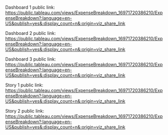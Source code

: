 Dashboard 1 public link: https://public.tableau.com/views/ExpenseBreakdown_16971720386210/ExpenseBreakdown?:language=en-US&publish=yes&:display_count=n&:origin=viz_share_link

Dashboard 2 public link: https://public.tableau.com/views/ExpenseBreakdown_16971720386210/ExpenseBreakdown?:language=en-US&publish=yes&:display_count=n&:origin=viz_share_link

Dashboard 3 public link: https://public.tableau.com/views/ExpenseBreakdown_16971720386210/ExpenseBreakdown?:language=en-US&publish=yes&:display_count=n&:origin=viz_share_link

Story 1 public link: https://public.tableau.com/views/ExpenseBreakdown_16971720386210/ExpenseBreakdown?:language=en-US&publish=yes&:display_count=n&:origin=viz_share_link

Story 2 public link: https://public.tableau.com/views/ExpenseBreakdown_16971720386210/ExpenseBreakdown?:language=en-US&publish=yes&:display_count=n&:origin=viz_share_link 
